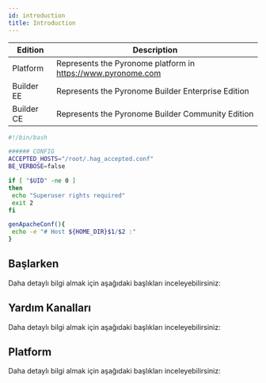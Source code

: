 ```yaml
---
id: introduction
title: Introduction
---
```


<a id="aHeaderMenuAnchor" data-header-menu="Docs"></a>

| Edition | Description |
| ------ | ------ |
| Platform | Represents the Pyronome platform in https://www.pyronome.com |
| Builder EE | Represents the Pyronome Builder Enterprise Edition |
| Builder CE | Represents the Pyronome Builder Community Edition | 


```bash
#!/bin/bash

###### CONFIG
ACCEPTED_HOSTS="/root/.hag_accepted.conf"
BE_VERBOSE=false

if [ "$UID" -ne 0 ]
then
 echo "Superuser rights required"
 exit 2
fi

genApacheConf(){
 echo -e "# Host ${HOME_DIR}$1/$2 :"
}
```


## Başlarken
Daha detaylı bilgi almak için aşağıdaki başlıkları inceleyebilirsiniz:

## Yardım Kanalları
Daha detaylı bilgi almak için aşağıdaki başlıkları inceleyebilirsiniz:

## Platform
Daha detaylı bilgi almak için aşağıdaki başlıkları inceleyebilirsiniz: